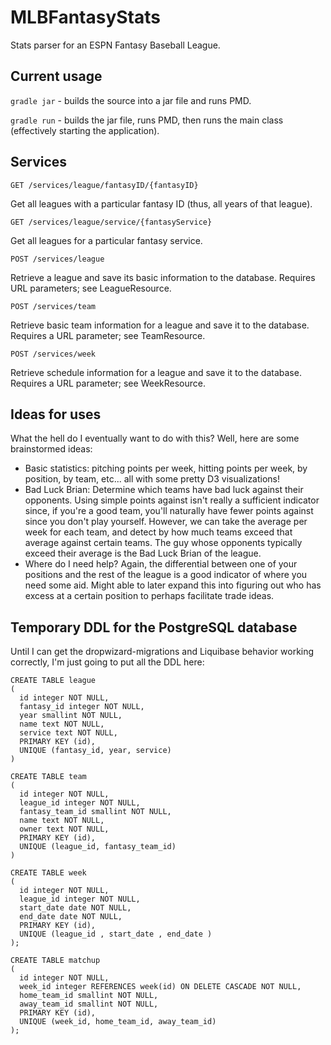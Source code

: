 MLBFantasyStats
===============

Stats parser for an ESPN Fantasy Baseball League.

Current usage
-------------

`gradle jar` - builds the source into a jar file and runs PMD.

`gradle run` - builds the jar file, runs PMD, then runs the main class (effectively starting the application).

Services
--------

`GET /services/league/fantasyID/{fantasyID}`

Get all leagues with a particular fantasy ID (thus, all years of that league).

`GET /services/league/service/{fantasyService}`

Get all leagues for a particular fantasy service.

`POST /services/league`

Retrieve a league and save its basic information to the database. Requires URL parameters; see LeagueResource.

`POST /services/team`

Retrieve basic team information for a league and save it to the database. Requires a URL parameter; see TeamResource.

`POST /services/week`

Retrieve schedule information for a league and save it to the database. Requires a URL parameter; see WeekResource.

Ideas for uses
--------------

What the hell do I eventually want to do with this? Well, here are some brainstormed ideas:

* Basic statistics: pitching points per week, hitting points per week, by position, by team, etc... all with some pretty D3 visualizations!
* Bad Luck Brian: Determine which teams have bad luck against their opponents. Using simple points against isn't really a sufficient indicator since, if you're a good team, you'll naturally have fewer points against since you don't play yourself. However, we can take the average per week for each team, and detect by how much teams exceed that average against certain teams. The guy whose opponents typically exceed their average is the Bad Luck Brian of the league.
* Where do I need help? Again, the differential between one of your positions and the rest of the league is a good indicator of where you need some aid. Might able to later expand this into figuring out who has excess at a certain position to perhaps facilitate trade ideas.

Temporary DDL for the PostgreSQL database
-----------------------------------------

Until I can get the dropwizard-migrations and Liquibase behavior working correctly, I'm just going to put all the DDL here:

    CREATE TABLE league
    (
      id integer NOT NULL,
      fantasy_id integer NOT NULL,
      year smallint NOT NULL,
      name text NOT NULL,
      service text NOT NULL,
      PRIMARY KEY (id),
      UNIQUE (fantasy_id, year, service)
    )

    CREATE TABLE team
    (
      id integer NOT NULL,
      league_id integer NOT NULL,
      fantasy_team_id smallint NOT NULL,
      name text NOT NULL,
      owner text NOT NULL,
      PRIMARY KEY (id),
      UNIQUE (league_id, fantasy_team_id)
    )
    
    CREATE TABLE week
    (
      id integer NOT NULL,
      league_id integer NOT NULL,
      start_date date NOT NULL,
      end_date date NOT NULL,
      PRIMARY KEY (id),
      UNIQUE (league_id , start_date , end_date )
    );
    
    CREATE TABLE matchup
    (
      id integer NOT NULL,
      week_id integer REFERENCES week(id) ON DELETE CASCADE NOT NULL,
      home_team_id smallint NOT NULL,
      away_team_id smallint NOT NULL,
      PRIMARY KEY (id),
      UNIQUE (week_id, home_team_id, away_team_id)
    );